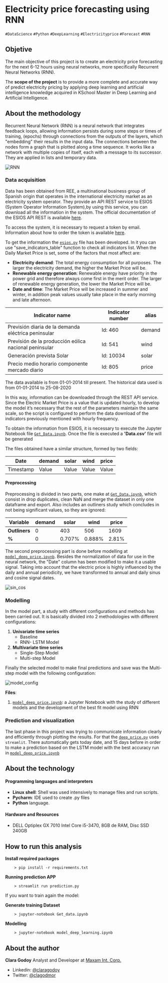
Electricity price forecasting using RNN
===================
`#DataScience` `#Python` `#DeepLearning` `#Electricityprice` `#Forecast` `#RNN`


## Objetive ##

The main objective of this project is to create an electricity price forecasting for the next 6-12 hours using neural
networks, more specifically Recurrent Neural Networks (RNN).

The **scope of the project** is to provide a more complete and accurate way of predict electricity pricing by applying 
deep learning and artificial intelligence knowledge acquired in KSchool Master in Deep Learning and Artificial 
Intelligence.


## About the methodology ##
Recurrent Neural Network (RNN) is a neural network that integrates feedback loops, allowing information persists 
during some steps or times of training, (epochs) through connections from the outputs of the layers, which 
"embedding" their results in the input data. The connections between the nodes form a graph that is plotted along a 
time sequence. It works like a network with multiple copies of itself, each with a message to its successor. 
They are applied in lists and temporary data.  
  
![RNN](img/RNN-unrolled.png)

### Data acquisition

Data has been obtained from REE, a multinational business group of Spanish origin that operates in the international 
electricity market as an electricity system operator. They provide an API REST service to ESIOS (System Operator 
Information System),by using this service, you can download all the information in the system. The official 
documentation of the ESIOS API REST is available [here](https://api.esios.ree.es/).

To access the system, it is necessary to request a token by email. Information about how to order the token is 
available [here](https://www.esios.ree.es/es/pagina/api).

To get the information the [`esios.py`](data/esios.py) file has been developed. In it you can use "save_indicators_table" function to 
check all indicators list. 
When the Daily Market Price is set, some of the factors that most affect are:
* **Electricity demand**: The total energy consumption for all purposes. The larger the electricity demand, the higher 
the Market Price will be.
* **Renewable energy generation**: Renewable energy have priority in the power grid and therefore always come first in the
 merit order. The larger of renewable energy generation, the lower the Market Price will be.
* **Date and time**: The Market Price will be increased in summer and winter, in addition peak values usually take place 
in the early morning and late afternoon.

| Indicator name | Indicator number | alias |
| --- | --- | --- |
| Previsión diaria de la demanda eléctrica peninsular | Id: 460 | demand |
| Previsión de la producción eólica nacional peninsular | Id: 541 | wind |
| Generación prevista Solar | Id: 10034 | solar |
| Precio medio horario componente mercado diario | Id: 805 | price |

The data available is from 01-01-2014 till present. The historical data used is from 01-01-2014 to 25-08-2020

In this way, information can be downloaded through the REST API service. Since the Electric Market Price is a value that
 is updated hourly, to develop the model it’s necessary that the rest of the parameters maintain the same scale, so the 
 script is configured to perform the data download of the indicators previously mentioned with hourly frequency.<br>

To obtain the information from ESIOS, it is necessary to execute the Jupyter Notebook file 
[`Get_Data.ipynb`](data/Get_data.ipynb). Once the file is executed a **'Data.csv'** file will be generated  

The files obtained have a similar structure, formed by two fields:

| Date | demand | solar | wind | price |
| --- | --- | --- | --- | --- | 
| Timestamp | Value | Value | Value | Value |


#### Preprocessing
Preprocessing is divided in two parts, one make at [`Get_Data.ipynb`](data/Get_data.ipynb), which consist in drop duplicates,
clean NaN and merge the dataset in only one dataframe and export. Also includes an outliners study which concludes in 
not being significant values, so they are ignored:

| Variable | demand | solar | wind | price |
| --- | --- | --- | --- | --- | 
| **Outliners** | 0 | 403 | 506 | 1609 |
| **%** | 0 | 0.707% | 0.888% | 2.81% |

The second preprocessing part is done before modelling at [`model_deep_price.ipynb`](model/model_deep_price.ipynb). Besides 
the normalization of data for use in the neural network, the "Date" column has been modified to make it a usable signal.
Taking into account that the electric price is highly influenced by the daily and annual periodicity, we have 
transformed to annual and daily sinus and cosine signal dates. 

![sin_cos](img/sen_cos.png)

### Modelling
In the model part, a study with different configurations and methods has been carried out. It is basically divided into
2 methodologies with different configurations: 
 1. **Univariate time series**
    * Baseline
    * RNN- LSTM Model
 2. **Multivariate time series**
    * Single-Step Model
    * Multi-step Model 

Finally the selected model to make final predictions and save was the Multi-step model with the following configuration:

![model_config](img/model_config.png)

**Files**:

1. [`model_deep_price.ipynb`](model/model_deep_price.ipynb): a Jupyter Notebook with the study of different models and the 
development of the best fit model using RNN

### Prediction and visualization

The last phase in this project was trying to communicate information clearly and efficiently through plotting the 
results. For that the [`deep_price.py`](deep_price.py) uses `streamlit`. There automatically gets today date, and 15 
days before in order to make a prediction based on the LSTM model with the best accuracy run in 
[`model_deep_price.ipynb`](model/model_deep_price.ipynb)

 
## About the technology ##
#### Programming languages and interpreters

 - **Linux shell**: Shell was used intensively to manage files and run scripts.
 - **Pycharm**: IDE used to create .py files
 - **Python**  language. 
 
#### Hardware and Resources

 - DELL Optiplex GX 7010 Intel Core i5-3470, 8GB de RAM, Disc SSD  240GB

## How to run this analysis
**Install required packages**

        > pip install -r requirements.txt

**Running prediction APP** 

        > streamlit run prediction.py 

If you want to train again the model:

**Generate training Dataset**

        > jupyter-notebook Get_data.ipynb
    
**Modelling** 

        > jupyter-notebook model_deep_learning.ipynb 

## About the author

**Clara Godoy**
Analyst and Developer at [Maxam Int. Corp.](https://www.maxamcorp.com/)
 - Linkedin: [@claragodoy](https://www.linkedin.com/in/claragodoy/)
 - Twitter: [@clagodmor](https://twitter.com/clagodmor)